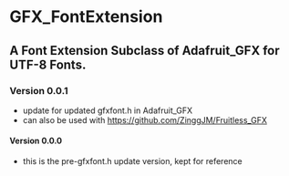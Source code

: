 # GFX_FontExtension
## A Font Extension Subclass of Adafruit_GFX for UTF-8 Fonts.

### Version 0.0.1
- update for updated gfxfont.h in Adafruit_GFX
- can also be used with https://github.com/ZinggJM/Fruitless_GFX
#### Version 0.0.0
- this is the pre-gfxfont.h update version, kept for reference
